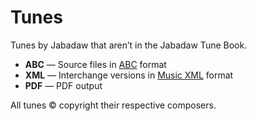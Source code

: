 # Tunes

Tunes by Jabadaw that aren’t in the Jabadaw Tune Book.

* __ABC__ — Source files in [ABC](http://www.abcnotation.org.uk) format
* __XML__ — Interchange versions in [Music XML](http://www.musicxml.com) format
* __PDF__ — PDF output

All tunes © copyright their respective composers.

